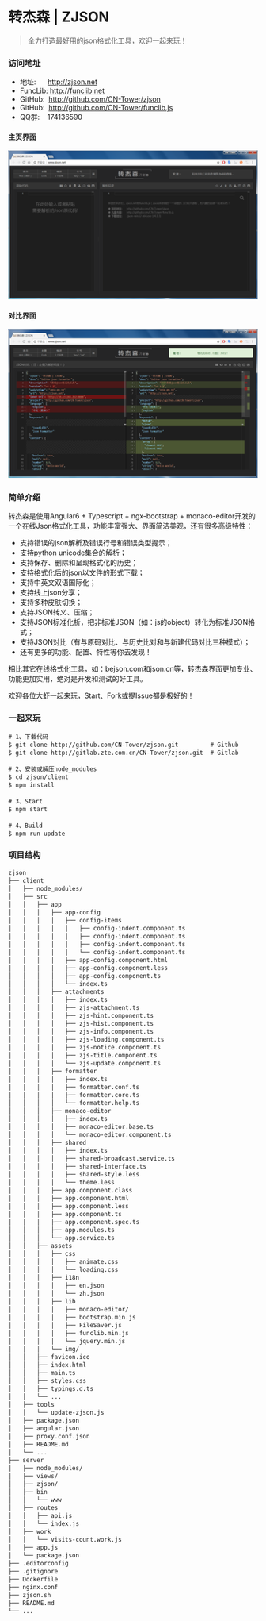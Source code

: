 # 转杰森 | ZJSON
> 全力打造最好用的json格式化工具，欢迎一起来玩！

### 访问地址
- 地址: &nbsp;&nbsp;&nbsp;&nbsp;&nbsp;http://zjson.net
- FuncLib: http://funclib.net
- GitHub: &nbsp;http://github.com/CN-Tower/zjson
- GitHub: &nbsp;http://github.com/CN-Tower/funclib.js
- QQ群: &nbsp;&nbsp;&nbsp;174136590

#### 主页界面
![](/zjson.png)
#### 对比界面
![](/zjson-diff.png)

### 简单介绍

转杰森是使用Angular6 + Typescript + ngx-bootstrap + monaco-editor开发的一个在线Json格式化工具，功能丰富强大、界面简洁美观，还有很多高级特性：

- 支持错误的json解析及错误行号和错误类型提示；
- 支持python unicode集合的解析；
- 支持保存、删除和呈现格式化的历史；
- 支持格式化后的json以文件的形式下载；
- 支持中英文双语国际化；
- 支持线上json分享；
- 支持多种皮肤切换；
- 支持JSON转义、压缩；
- 支持JSON标准化析，把非标准JSON（如：js的object）转化为标准JSON格式；
- 支持JSON对比（有与原码对比、与历史比对和与新建代码对比三种模式）；
- 还有更多的功能、配置、特性等你去发现！

相比其它在线格式化工具，如：bejson.com和json.cn等，转杰森界面更加专业、功能更加实用，绝对是开发和测试的好工具。

欢迎各位大虾一起来玩，Start、Fork或提Issue都是极好的！

### 一起来玩
```
# 1、下载代码
$ git clone http://github.com/CN-Tower/zjson.git         # Github
$ git clone http://gitlab.zte.com.cn/CN-Tower/zjson.git  # Gitlab

# 2、安装或解压node_modules
$ cd zjson/client
$ npm install

# 3、Start
$ npm start

# 4、Build
$ npm run update
```

### 项目结构
```
zjson
├── client                              
│   ├── node_modules/                   
│   ├── src                             
│   │   ├── app                         
│   │   │   ├── app-config
│   │   │   │   ├── config-items
│   │   │   │   │   ├── config-indent.component.ts
│   │   │   │   │   ├── config-indent.component.ts
│   │   │   │   │   ├── config-indent.component.ts
│   │   │   │   │   └── config-indent.component.ts
│   │   │   │   ├── app-config.component.html
│   │   │   │   ├── app-config.component.less
│   │   │   │   ├── app-config.component.ts
│   │   │   │   └── index.ts
│   │   │   ├── attachments
│   │   │   │   ├── index.ts
│   │   │   │   ├── zjs-attachment.ts
│   │   │   │   ├── zjs-hint.component.ts
│   │   │   │   ├── zjs-hist.component.ts
│   │   │   │   ├── zjs-info.component.ts
│   │   │   │   ├── zjs-loading.component.ts
│   │   │   │   ├── zjs-notice.component.ts
│   │   │   │   ├── zjs-title.component.ts
│   │   │   │   └── zjs-update.component.ts
│   │   │   ├── formatter
│   │   │   │   ├── index.ts          
│   │   │   │   ├── formatter.conf.ts
│   │   │   │   ├── formatter.core.ts
│   │   │   │   └── formatter.help.ts
│   │   │   ├── monaco-editor        
│   │   │   │   ├── index.ts
│   │   │   │   ├── monaco-editor.base.ts
│   │   │   │   └── monaco-editor.component.ts
│   │   │   ├── shared
│   │   │   │   ├── index.ts
│   │   │   │   ├── shared-broadcast.service.ts
│   │   │   │   ├── shared-interface.ts
│   │   │   │   ├── shared-style.less
│   │   │   │   └── theme.less
│   │   │   ├── app.component.class  
│   │   │   ├── app.component.html   
│   │   │   ├── app.component.less   
│   │   │   ├── app.component.ts     
│   │   │   ├── app.component.spec.ts
│   │   │   ├── app.modules.ts       
│   │   │   └── app.service.ts       
│   │   ├── assets                  
│   │   │   ├── css                 
│   │   │   │   ├── animate.css     
│   │   │   │   └── loading.css     
│   │   │   ├── i18n                
│   │   │   │   ├── en.json         
│   │   │   │   └── zh.json         
│   │   │   ├── lib 
│   │   │   │   ├── monaco-editor/  
│   │   │   │   ├── bootstrap.min.js  
│   │   │   │   ├── FileSaver.js   
│   │   │   │   ├── funclib.min.js
│   │   │   │   └── jquery.min.js                 
│   │   │   └── img/  
│   │   ├── favicon.ico             
│   │   ├── index.html              
│   │   ├── main.ts                 
│   │   ├── styles.css              
│   │   ├── typings.d.ts            
│   │   └── ...                     
│   ├── tools                       
│   │   └── update-zjson.js         
│   ├── package.json                
│   ├── angular.json                
│   ├── proxy.conf.json             
│   ├── README.md                   
│   └── ...                         
├── server                      
│   ├── node_modules/           
│   ├── views/                  
│   ├── zjson/                  
│   ├── bin                     
│   │   └── www                 
│   ├── routes                  
│   │   ├── api.js              
│   │   └── index.js            
│   ├── work                    
│   │   └── visits-count.work.js
│   ├── app.js                  
│   └── package.json            
├── .editorconfig               
├── .gitignore                  
├── Dockerfile                  
├── nginx.conf                  
├── zjson.sh                    
├── README.md                   
└── ...                         
```
